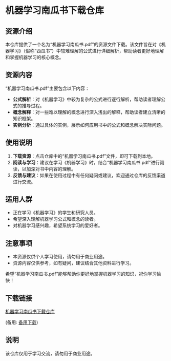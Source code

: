 # 机器学习南瓜书下载仓库

## 资源介绍

本仓库提供了一个名为“机器学习南瓜书.pdf”的资源文件下载。该文件旨在对《机器学习》（俗称“西瓜书”）中较难理解的公式进行详细解析，帮助读者更好地理解和掌握机器学习的核心概念。

## 资源内容

“机器学习南瓜书.pdf”主要包含以下内容：

- **公式解析**：对《机器学习》中较为复杂的公式进行逐行解析，帮助读者理解公式的推导过程。
- **概念解释**：对一些难以理解的概念进行深入浅出的解释，帮助读者建立清晰的知识框架。
- **实例分析**：通过具体的实例，展示如何应用书中的公式和概念解决实际问题。

## 使用说明

1. **下载资源**：点击仓库中的“机器学习南瓜书.pdf”文件，即可下载到本地。
2. **阅读与学习**：建议在学习《机器学习》时，结合“机器学习南瓜书.pdf”进行阅读，以加深对书中内容的理解。
3. **反馈与建议**：如果在使用过程中有任何疑问或建议，欢迎通过仓库的反馈渠道进行交流。

## 适用人群

- 正在学习《机器学习》的学生和研究人员。
- 希望深入理解机器学习公式和概念的读者。
- 对机器学习感兴趣，希望系统学习的爱好者。

## 注意事项

- 本资源仅供个人学习使用，请勿用于商业用途。
- 资源内容仅供参考，如有疑问，建议结合其他资料进行学习。

希望“机器学习南瓜书.pdf”能够帮助你更好地掌握机器学习的知识，祝你学习愉快！

## 下载链接
[机器学习南瓜书下载仓库](https://pan.quark.cn/s/cb643d0fafad) 

(备用: [备用下载](https://pan.baidu.com/s/1jSocqoocYOP_hrpiAhcf9g?pwd=1234))

## 说明

该仓库仅用于学习交流，请勿用于商业用途。
